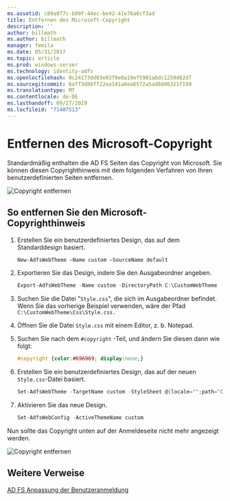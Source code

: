 ```yaml
---
ms.assetid: c89a977c-b09f-44ec-be42-41e76a6cf3ad
title: Entfernen des Microsoft-Copyright
description: ''
author: billmath
ms.author: billmath
manager: femila
ms.date: 05/31/2017
ms.topic: article
ms.prod: windows-server
ms.technology: identity-adfs
ms.openlocfilehash: 0c24173dd03e03f9e8a19ef5981a6dc1259d62d7
ms.sourcegitcommit: 6aff3d88ff22ea141a6ea6572a5ad8dd6321f199
ms.translationtype: MT
ms.contentlocale: de-DE
ms.lasthandoff: 09/27/2019
ms.locfileid: "71407513"
---
```

# <a name="remove-the-microsoft-copyright"></a>Entfernen des Microsoft-Copyright 


 
Standardmäßig enthalten die AD FS Seiten das Copyright von Microsoft. Sie können diesen Copyrighthinweis mit dem folgenden Verfahren von Ihren benutzerdefinierten Seiten entfernen. 

![Copyright entfernen](media/AD-FS-user-sign-in-customization/ADFS_Blue_Custom1.png) 
  
## <a name="to-remove-the-microsoft-copyright"></a>So entfernen Sie den Microsoft-Copyrighthinweis  
  
1. Erstellen Sie ein benutzerdefiniertes Design, das auf dem Standarddesign basiert.

   ```powershell
   New-AdfsWebTheme –Name custom –SourceName default
   ```

2. Exportieren Sie das Design, indem Sie den Ausgabeordner angeben.  

   ```powershell
   Export-AdfsWebTheme -Name custom -DirectoryPath C:\CustomWebTheme
   ```

3. Suchen Sie die Datei "`Style.css`", die sich im Ausgabeordner befindet. Wenn Sie das vorherige Beispiel verwenden, wäre der Pfad `C:\CustomWebTheme\Css\Style.css.`
  
4. Öffnen Sie die Datei `Style.css` mit einem Editor, z. b. Notepad.  
  
5. Suchen Sie nach dem `#copyright` -Teil, und ändern Sie diesen dann wie folgt:  

   ```css
   #copyright {color:#696969; display:none;}
   ```

6. Erstellen Sie ein benutzerdefiniertes Design, das auf der neuen `Style.css`-Datei basiert.  

   ```powershell
   Set-AdfsWebTheme -TargetName custom -StyleSheet @{locale="";path="C:\customWebTheme\css\style.css"}
   ```

7. Aktivieren Sie das neue Design.  

   ```powershell
   Set-AdfsWebConfig -ActiveThemeName custom
   ```

Nun sollte das Copyright unten auf der Anmeldeseite nicht mehr angezeigt werden.

![Copyright entfernen](media/AD-FS-user-sign-in-customization/ADFS_Blue_Custom1a.png) 

## <a name="additional-references"></a>Weitere Verweise 
[AD FS Anpassung der Benutzeranmeldung](AD-FS-user-sign-in-customization.md) 
